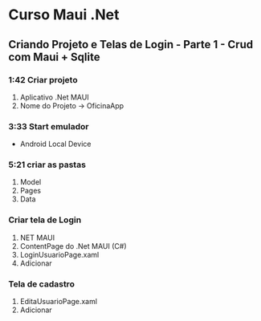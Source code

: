 # Curso Maui .Net

## Criando Projeto e Telas de Login - Parte 1 - Crud com Maui + Sqlite

### 1:42 Criar projeto

1. Aplicativo .Net MAUI
2. Nome do Projeto -> OficinaApp

### 3:33 Start emulador

* Android Local Device

### 5:21 criar as pastas

1. Model
2. Pages
3. Data
  
### Criar tela de Login

1. NET MAUI
2. ContentPage do .Net MAUI (C#)
3. LoginUsuarioPage.xaml
4. Adicionar

### Tela de cadastro

1. EditaUsuarioPage.xaml
2. Adicionar